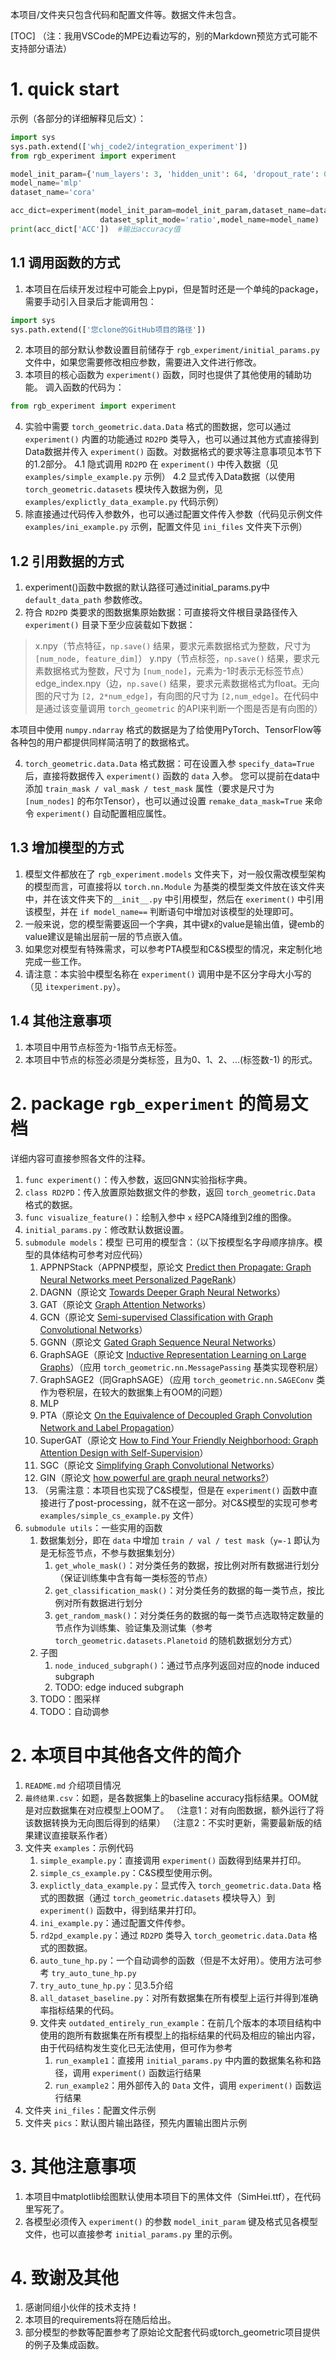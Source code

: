 本项目/文件夹只包含代码和配置文件等。数据文件未包含。

[TOC]
（注：我用VSCode的MPE边看边写的，别的Markdown预览方式可能不支持部分语法）

# 1. quick start
示例（各部分的详细解释见后文）：
```python
import sys
sys.path.extend(['whj_code2/integration_experiment'])
from rgb_experiment import experiment

model_init_param={'num_layers': 3, 'hidden_unit': 64, 'dropout_rate': 0.5}
model_name='mlp'
dataset_name='cora'

acc_dict=experiment(model_init_param=model_init_param,dataset_name=dataset_name,
                    dataset_split_mode='ratio',model_name=model_name)
print(acc_dict['ACC'])  #输出accuracy值
```
## 1.1 调用函数的方式
1. 本项目在后续开发过程中可能会上pypi，但是暂时还是一个单纯的package，需要手动引入目录后才能调用包：
```python
import sys
sys.path.extend(['您clone的GitHub项目的路径'])
```
2. 本项目的部分默认参数设置目前储存于 `rgb_experiment/initial_params.py` 文件中，如果您需要修改相应参数，需要进入文件进行修改。
3. 本项目的核心函数为 `experiment()` 函数，同时也提供了其他使用的辅助功能。
调入函数的代码为：
```python
from rgb_experiment import experiment
```
4. 实验中需要 `torch_geometric.data.Data` 格式的图数据，您可以通过`experiment()` 内置的功能通过 `RD2PD` 类导入，也可以通过其他方式直接得到Data数据并传入 `experiment()` 函数。对数据格式的要求等注意事项见本节下的1.2部分。
    4.1 隐式调用 `RD2PD` 在 `experiment()` 中传入数据（见 `examples/simple_example.py` 示例）
    4.2 显式传入Data数据（以使用 `torch_geometric.datasets` 模块传入数据为例，见 `examples/explictly_data_example.py` 代码示例）
5. 除直接通过代码传入参数外，也可以通过配置文件传入参数（代码见示例文件 `examples/ini_example.py` 示例，配置文件见 `ini_files` 文件夹下示例）
## 1.2 引用数据的方式
1. experiment()函数中数据的默认路径可通过initial_params.py中 `default_data_path` 参数修改。
2. 符合 `RD2PD` 类要求的图数据集原始数据：可直接将文件根目录路径传入 `experiment()`
目录下至少应装载如下数据：
> x.npy（节点特征，`np.save()` 结果，要求元素数据格式为整数，尺寸为 `[num_node, feature_dim]`）
y.npy（节点标签，`np.save()` 结果，要求元素数据格式为整数，尺寸为 `[num_node]`，元素为-1时表示无标签节点）
edge_index.npy（边，`np.save()` 结果，要求元素数据格式为float。无向图的尺寸为 `[2, 2*num_edge]`，有向图的尺寸为 `[2,num_edge]`。在代码中是通过该变量调用 `torch_geometric` 的API来判断一个图是否是有向图的）

本项目中使用 `numpy.ndarray` 格式的数据是为了给使用PyTorch、TensorFlow等各种包的用户都提供同样简洁明了的数据格式。

4. `torch_geometric.data.Data` 格式数据：可在设置入参 `specify_data=True` 后，直接将数据传入 `experiment()` 函数的 `data` 入参。
您可以提前在data中添加 `train_mask / val_mask / test_mask` 属性（要求是尺寸为 `[num_nodes]` 的布尔Tensor），也可以通过设置 `remake_data_mask=True` 来命令 `experiment()` 自动配置相应属性。
## 1.3 增加模型的方式
1. 模型文件都放在了 `rgb_experiment.models` 文件夹下，对一般仅需改模型架构的模型而言，可直接将以 `torch.nn.Module` 为基类的模型类文件放在该文件夹中，并在该文件夹下的`__init__.py` 中引用模型，然后在 `exeriment()` 中引用该模型，并在 `if model_name==` 判断语句中增加对该模型的处理即可。
2. 一般来说，您的模型需要返回一个字典，其中键x的value是输出值，键emb的value建议是输出层前一层的节点嵌入值。
3. 如果您对模型有特殊需求，可以参考PTA模型和C&S模型的情况，来定制化地完成一些工作。
4. 请注意：本实验中模型名称在 `experiment()` 调用中是不区分字母大小写的（见 `itexperiment.py`）。
## 1.4 其他注意事项
1. 本项目中用节点标签为-1指节点无标签。
2. 本项目中节点的标签必须是分类标签，且为0、1、2、...(标签数-1) 的形式。

# 2. package `rgb_experiment` 的简易文档
详细内容可直接参照各文件的注释。
1. `func experiment()`：传入参数，返回GNN实验指标字典。
2. `class RD2PD`：传入放置原始数据文件的参数，返回 `torch_geometric.Data` 格式的数据。
3. `func visualize_feature()`：绘制入参中 `x` 经PCA降维到2维的图像。
4. `initial_params.py`：修改默认数据设置。
5. `submodule models`：模型
已可用的模型含：（以下按模型名字母顺序排序。模型的具体结构可参考对应代码）
    1. APPNPStack（APPNP模型，原论文 [Predict then Propagate: Graph Neural Networks meet Personalized PageRank](https://arxiv.org/abs/1810.05997)）
    2. DAGNN（原论文 [Towards Deeper Graph Neural Networks](https://www.kdd.org/kdd2020/accepted-papers/view/towards-deeper-graph-neural-networks)）
    3. GAT（原论文 [Graph Attention Networks](https://arxiv.org/abs/1710.10903)）
    4. GCN（原论文 [Semi-supervised Classification with Graph Convolutional Networks](https://arxiv.org/abs/1609.02907)）
    5. GGNN（原论文 [Gated Graph Sequence Neural Networks](https://arxiv.org/abs/1511.05493)）
    6. GraphSAGE（原论文 [Inductive Representation Learning on Large Graphs](https://arxiv.org/abs/1706.02216)）（应用 `torch_geometric.nn.MessagePassing` 基类实现卷积层）
    7. GraphSAGE2（同GraphSAGE）（应用 `torch_geometric.nn.SAGEConv` 类作为卷积层，在较大的数据集上有OOM的问题）
    8. MLP
    9. PTA（原论文 [On the Equivalence of Decoupled Graph Convolution Network and Label Propagation](https://arxiv.org/abs/2010.12408)）
    10. SuperGAT（原论文 [How to Find Your Friendly Neighborhood: Graph Attention Design with Self-Supervision](https://openreview.net/pdf?id=Wi5KUNlqWty)）
    11. SGC（原论文 [Simplifying Graph Convolutional Networks](https://arxiv.org/pdf/1902.07153.pdf)）
    12. GIN（原论文 [how powerful are graph neural networks?](https://arxiv.org/pdf/1810.00826.pdf)）
    10. （另需注意：本项目也实现了C&S模型，但是在 `experiment()` 函数中直接进行了post-processing，就不在这一部分。对C&S模型的实现可参考 `examples/simple_cs_example.py` 文件）
6. `submodule utils`：一些实用的函数
    1. 数据集划分，即在 `data` 中增加 `train / val / test mask`（`y=-1` 即认为是无标签节点，不参与数据集划分）
        1. `get_whole_mask()`：对分类任务的数据，按比例对所有数据进行划分（保证训练集中含有每一类标签的节点）
        2. `get_classification_mask()`：对分类任务的数据的每一类节点，按比例对所有数据进行划分
        3. `get_random_mask()`：对分类任务的数据的每一类节点选取特定数量的节点作为训练集、验证集及测试集（参考 `torch_geometric.datasets.Planetoid` 的随机数据划分方式）
    2. 子图
        1. `node_induced_subgraph()`：通过节点序列返回对应的node induced subgraph
        2. TODO: edge induced subgraph
    3. TODO：图采样
    4. TODO：自动调参


# 2. 本项目中其他各文件的简介
1. `README.md` 介绍项目情况
2. `最终结果.csv`：如题，是各数据集上的baseline accuracy指标结果。OOM就是对应数据集在对应模型上OOM了。
（注意1：对有向图数据，额外运行了将该数据转换为无向图后得到的结果）
（注意2：不实时更新，需要最新版的结果建议直接联系作者）
3. 文件夹 `examples`：示例代码
    1. `simple_example.py`：直接调用 `experiment()` 函数得到结果并打印。
    2. `simple_cs_example.py`：C&S模型使用示例。
    2. `explictly_data_example.py`：显式传入 `torch_geometric.data.Data` 格式的图数据（通过 `torch_geometric.datasets` 模块导入）到 `experiment()` 函数中，得到结果并打印。
    3. `ini_example.py`：通过配置文件传参。
    4. `rd2pd_example.py`：通过 `RD2PD` 类导入 `torch_geometric.data.Data` 格式的图数据。
    5. `auto_tune_hp.py`：一个自动调参的函数（但是不太好用）。使用方法可参考 `try_auto_tune_hp.py`
    6. `try_auto_tune_hp.py`：见3.5介绍
    7. `all_dataset_baseline.py`：对所有数据集在所有模型上运行并得到准确率指标结果的代码。
    7. 文件夹 `outdated_entirely_run_example`：在前几个版本的本项目结构中使用的跑所有数据集在所有模型上的指标结果的代码及相应的输出内容，由于代码结构发生变化已无法使用，但可作为参考
        1.  `run_example1`：直接用 `initial_params.py` 中内置的数据集名称和路径，调用 `experiment()` 函数运行结果
        2. `run_example2`：用外部传入的 `Data` 文件，调用 `experiment()` 函数运行结果
4. 文件夹 `ini_files`：配置文件示例
5. 文件夹 `pics`：默认图片输出路径，预先内置输出图片示例

# 3. 其他注意事项
1. 本项目中matplotlib绘图默认使用本项目下的黑体文件（SimHei.ttf），在代码里写死了。
2. 各模型必须传入 `experiment()` 的参数 `model_init_param` 键及格式见各模型文件，也可以直接参考 `initial_params.py` 里的示例。

# 4. 致谢及其他
1. 感谢同组小伙伴的技术支持！
2. 本项目的requirements将在随后给出。
3. 部分模型的参数等配置参考了原始论文配套代码或torch_geometric项目提供的例子及集成函数。